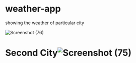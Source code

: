 # weather-app
showing the weather of particular city

![Screenshot (76)](https://user-images.githubusercontent.com/89335989/171122195-4b2c0c91-1309-4374-9a4f-554b6e02bbd8.png)
# Second City![Screenshot (75)](https://user-images.githubusercontent.com/89335989/171122366-252b82c7-a7a8-40f8-95a4-77a7092de019.png)

